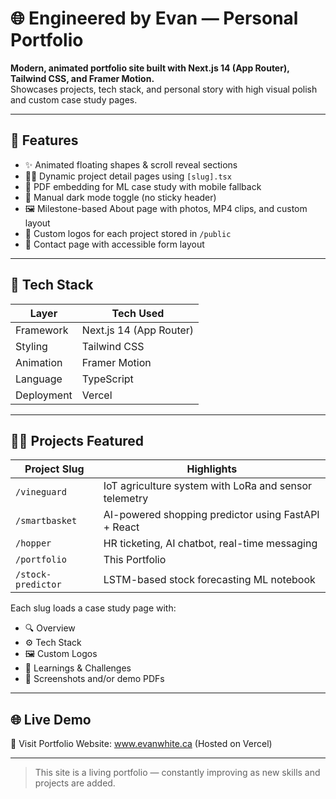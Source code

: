 # 🌐 Engineered by Evan — Personal Portfolio

**Modern, animated portfolio site built with Next.js 14 (App Router), Tailwind CSS, and Framer Motion.**  
Showcases projects, tech stack, and personal story with high visual polish and custom case study pages.

---

## 🚀 Features

- ✨ Animated floating shapes & scroll reveal sections
- 🧑‍💻 Dynamic project detail pages using `[slug].tsx`
- 📄 PDF embedding for ML case study with mobile fallback
- 🌙 Manual dark mode toggle (no sticky header)
- 🖼️ Milestone-based About page with photos, MP4 clips, and custom layout
- 🧰 Custom logos for each project stored in `/public`
- 🧑 Contact page with accessible form layout

---

## 🧰 Tech Stack

| Layer        | Tech Used             |
|--------------|------------------------|
| Framework    | Next.js 14 (App Router)|
| Styling      | Tailwind CSS           |
| Animation    | Framer Motion          |
| Language     | TypeScript             |
| Deployment   | Vercel                 |

---

## 🧑‍💻 Projects Featured

| Project Slug     | Highlights |
|------------------|-----------|
| `/vineguard`     | IoT agriculture system with LoRa and sensor telemetry |
| `/smartbasket`   | AI-powered shopping predictor using FastAPI + React |
| `/hopper`        | HR ticketing, AI chatbot, real-time messaging |
| `/portfolio`     | This Portfolio |
| `/stock-predictor` | LSTM-based stock forecasting ML notebook |

Each slug loads a case study page with:
- 🔍 Overview 
- ⚙️ Tech Stack  
- 🖼️ Custom Logos  
- 📝 Learnings & Challenges  
- 📎 Screenshots and/or demo PDFs

---

## 🌐 Live Demo
🔗 Visit Portfolio Website: www.evanwhite.ca
(Hosted on Vercel)

---

> This site is a living portfolio — constantly improving as new skills and projects are added.
